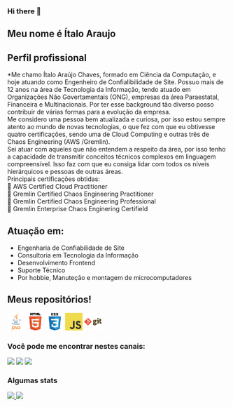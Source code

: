 ### Hi there 👋
## Meu nome é Ítalo Araujo

## Perfil profissional
*Me chamo Ítalo Araújo Chaves, formado em Ciência da Computação, e hoje atuando como Engenheiro de Confialibilidade de Site. Possuo mais de 12 anos na área de Tecnologia da
Informação, tendo atuado em Organizações Não Govertamentais (ONG), empresas da área Paraestatal, Financeira e Multinacionais. Por ter esse background tão diverso posso contribuir de
várias formas para a evolução da empresa. <br>
Me considero uma pessoa bem atualizada e curiosa, por isso estou sempre atento ao mundo de novas tecnologias, o que fez com que eu obtivesse quatro certificações, sendo uma de Cloud
Computing e outras três de Chaos Engineering (AWS /Gremlin). <br>
Sei atuar com aqueles que não entendem a respeito da área, por isso tenho a capacidade de transmitir conceitos técnicos complexos em linguagem compreensível. Isso faz com que eu consiga
lidar com todos os níveis hierárquicos e pessoas de outras áreas. <br>
Principais certificações obtidas: <br>
 AWS Certified Cloud Practitioner <br>
 Gremlin Certified Chaos Engineering Practitioner <br>
 Gremlin Certified Chaos Engineering Professional <br>
 Gremlin Enterprise Chaos Enginering Certifield <br>

## Atuação em:
- Engenharia de Confiabilidade de Site
- Consultoria em Tecnologia da Informação
- Desenvolvimento Frontend
- Suporte Técnico
- Por hobbie, Manuteção e montagem de microcomputadores

## Meus repositórios!
<div>
  <img src="https://raw.githubusercontent.com/github/explore/80688e429a7d4ef2fca1e82350fe8e3517d3494d/topics/java/java.png" width="40" height="40"/>
  <img src="https://raw.githubusercontent.com/github/explore/80688e429a7d4ef2fca1e82350fe8e3517d3494d/topics/html/html.png" width="40" height="40"/>
  <img src="https://raw.githubusercontent.com/github/explore/80688e429a7d4ef2fca1e82350fe8e3517d3494d/topics/css/css.png" width="40" height="40"/>
  <img src="https://raw.githubusercontent.com/github/explore/80688e429a7d4ef2fca1e82350fe8e3517d3494d/topics/javascript/javascript.png" width="40" height="40"/>
  <img src="https://raw.githubusercontent.com/github/explore/80688e429a7d4ef2fca1e82350fe8e3517d3494d/topics/git/git.png" width="40" height="40"/>
</div>

### Você pode me encontrar nestes canais:
<div>
  <a href = "mailto:italoaraujosantos@gmail.com"><img src="https://img.shields.io/badge/Gmail-D14836?style=for-the-badge&logo=gmail&logoColor=white" target="_blank"></a>
  <a href="https://www.linkedin.com/in/italoaraujosantos/" target="_blank"><img src="https://img.shields.io/badge/-LinkedIn-%230077B5?style=for-the-badge&logo=linkedin&logoColor=white" target="_blank"></a>   
  <a href="https://www.instagram.com/italoaraujosantos/" target="_blank"><img src="https://img.shields.io/badge/-Instagram-%23E4405F?style=for-the-badge&logo=instagram&logoColor=white" target="_blank"></a>
</div>

### Algumas stats
<div>
  <a href="https://github.com/italoaraujosantos">
  <img height="166em" src="https://github-readme-stats.vercel.app/api/top-langs/?username=italoaraujosantos&layout=compact&langs_count=7&theme=merko"/>
  <img height="166em" src="https://github-readme-stats.vercel.app/api?username=italoaraujosantos&show_icons=true&theme=merko&include_all_commits=true&count_private=true"/>
</div>
